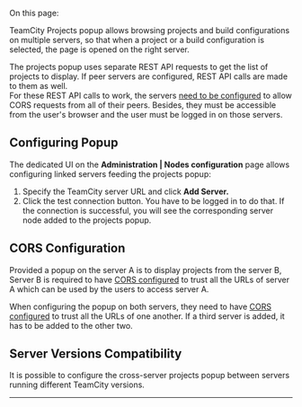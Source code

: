[//]: # (title: Configuring Cross-Server Projects Popup)
[//]: # (auxiliary-id: Configuring Cross-Server Projects Popup)

On this page:

<tag-list of="chapter" mode="tree" depth="4"/>

TeamCity Projects popup allows browsing projects and build configurations on multiple servers, so that when a project or a build configuration is selected, the page is opened on the right server.

The projects popup uses separate REST API requests to get the list of projects to display. If peer servers are configured, REST API calls are made to them as well.   
For these REST API calls to work, the servers [need to be configured](rest-api.md#CORS+Support) to allow CORS requests from all of their peers. Besides, they must be accessible from the user's browser and the user must be logged in on those servers.

## Configuring Popup

The dedicated UI on the __Administration | Nodes configuration__ page allows configuring linked servers feeding the projects popup:
1. Specify the TeamCity server URL and click __Add Server.__
2. Click the test connection button. You have to be logged in to do that.
If the connection is successful, you will see the corresponding server node added to the projects popup.

## CORS Configuration

Provided a popup on the server A is to display projects from the server B, Server B is required to have [CORS configured](rest-api.md#CORS+Support) to trust all the URLs of server A which can be used by the users to access server A.

When configuring the popup on both servers, they need to have [CORS configured](rest-api.md#CORS+Support) to trust all the URLs of one another. If a third server is added, it has to be added to the other two.

## Server Versions Compatibility

It is possible to configure the cross\-server projects popup between servers running different TeamCity versions.

__ __